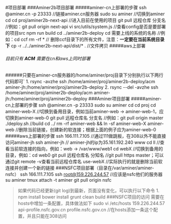 #项目部署
###Aminer2b项目部署
#####aminer-cn上部署的步骤
	ssh <yourName>@aminer.cn -p 23333  //链接aminer.cn服务器
	sudo su aminer  //切换到aminer
	cd
	cd proj/aminer2b-next-api   //进入目前在使用的项目
	git pull 远程仓库 分支名   //例如：git pull origin next-api
	vi src/utils/system.js     //查看config是否是要部署的项目src
	npm run build
	cd ../aminer2b-deploy
	cd 需要上线的系统的名称    //例如：cd ccf
	rm -rf *        // 删除ccf目录下的所有文件，注意：**一定要在当前系统目录下**
	cp -r ../../aminer2b-next-api/dist/* .     //文件拷贝
#####aws上部署
######  目前只有 ***ACM*** 需要在cn和aws上同时部署
######只要在aminer-cn服务器的/home/aminer/proj目录下分别执行以下两行代码即可`
	1. rsync -avzhe ssh /home/aminer/proj/aminer2b-deploy/acm aminer-jh:/home/aminer/proj/aminer2b-deploy
	2. rsync --del -avzhe ssh /home/aminer/proj/aminer2b-deploy/acm aminer-jh:/home/aminer/proj/aminer2b-deploy
###Aminer项目部署
#####aminer-cn上部署的步骤
	ssh <yourName>@aminer.cn -p 23333
	sudo su aminer
	cd
	cd proj
	cd aminer-web-X         //切换到备用目录，例如当前aminer-web -> aminer-web-1，应切换到aminer-web-0
	git pull 远程仓库名 分支名   //例如：git pull origin master
	./deploy.sh    //build
	cd ../
	rm -rf aminer-web && ln -sf aminer-web-X aminer-web   //删除当前链接，创建新的软连接；根据上面的例子应为aminer-web-0
#####aws上部署的步骤
	ssh 166.111.7.105  //通过111做跳板，在308以外不能直接访问aminer-jh
	ssh aminer-jh    // aminer-jh的ip为35.161.192.240
	www
	cd
	ll   //查看当前软连接的指向，例如：web -> /var/www/web1
	cd webX    //切换到备用的目录，例如：cd web0
	git pull 远程仓库名 分知名     //git pull https master；可以通过git remote -v查看当前远程仓库名
	use-webX   //实际执行的就是删除当前软连接并创建一个新的链接
###NSFC项目部署（目录在/var/aminer/aminer-nsfc）
	ssh 166.111.7.105
	ssh root@159.226.244.57  //应该是nsfc他们的服务器
	su aminer
	tmux attach -t aminer
	git pull origin nsfc
> 如果代码已经更新(git log)到最新，页面没有变化，可以执行以下命令
	1. npm install
	bower install
	grunt clean build
###NSFC项目的访问
	需要在hosts中增加一条配置，具体做法如下
	sudo vi /etc/hosts
	159.226.244.57 api-profile.nsfc.gov.cn profile.nsfc.gov.cn  //在hosts添加一条这个配置，并且只能在308访问



